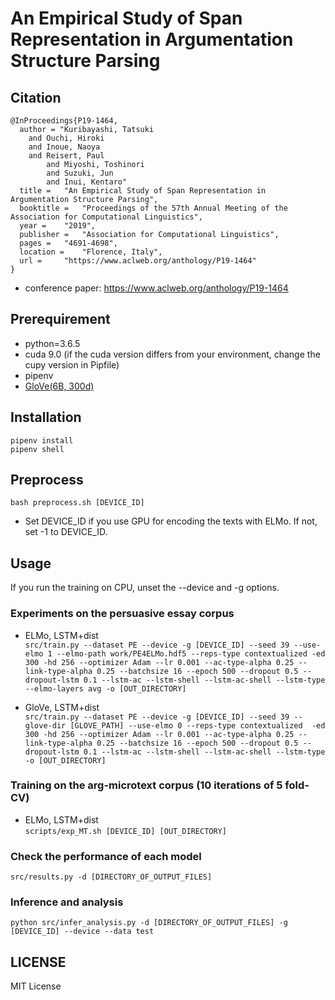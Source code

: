 # An Empirical Study of Span Representation in Argumentation Structure Parsing
## Citation
```
@InProceedings{P19-1464,
  author = "Kuribayashi, Tatsuki
	and Ouchi, Hiroki
	and Inoue, Naoya
	and Reisert, Paul
    	and Miyoshi, Toshinori
    	and Suzuki, Jun
    	and Inui, Kentaro"
  title = 	"An Empirical Study of Span Representation in Argumentation Structure Parsing",
  booktitle = 	"Proceedings of the 57th Annual Meeting of the Association for Computational Linguistics",
  year = 	"2019",
  publisher = 	"Association for Computational Linguistics",
  pages = 	"4691-4698",
  location = 	"Florence, Italy",
  url = 	"https://www.aclweb.org/anthology/P19-1464"
}
```
- conference paper: https://www.aclweb.org/anthology/P19-1464

## Prerequirement
- python=3.6.5  
- cuda 9.0 (if the cuda version differs from your environment, change the cupy version in Pipfile)  
- pipenv  
- [GloVe(6B, 300d)](http://nlp.stanford.edu/data/glove.6B.zip)
  
## Installation
`pipenv install`  
`pipenv shell`

## Preprocess
`bash preprocess.sh [DEVICE_ID]`
- Set DEVICE_ID if you use GPU for encoding the texts with ELMo. If not, set -1 to DEVICE_ID.

## Usage
If you run the training on CPU, unset the --device and -g options.  

### Experiments on the persuasive essay corpus
- ELMo, LSTM+dist  
`src/train.py --dataset PE --device -g [DEVICE_ID] --seed 39 --use-elmo 1 --elmo-path work/PE4ELMo.hdf5 --reps-type contextualized -ed 300 -hd 256 --optimizer Adam --lr 0.001 --ac-type-alpha 0.25 --link-type-alpha 0.25 --batchsize 16 --epoch 500 --dropout 0.5 --dropout-lstm 0.1 --lstm-ac --lstm-shell --lstm-ac-shell --lstm-type --elmo-layers avg -o [OUT_DIRECTORY]`  
  
- GloVe, LSTM+dist  
`src/train.py --dataset PE --device -g [DEVICE_ID] --seed 39 --glove-dir [GLOVE_PATH] --use-elmo 0 --reps-type contextualized  -ed 300 -hd 256 --optimizer Adam --lr 0.001 --ac-type-alpha 0.25 --link-type-alpha 0.25 --batchsize 16 --epoch 500 --dropout 0.5 --dropout-lstm 0.1 --lstm-ac --lstm-shell --lstm-ac-shell --lstm-type -o [OUT_DIRECTORY]`

### Training on the arg-microtext corpus (10 iterations of 5 fold-CV)
- ELMo, LSTM+dist  
`scripts/exp_MT.sh [DEVICE_ID] [OUT_DIRECTORY]`

### Check the performance of each model
`src/results.py -d [DIRECTORY_OF_OUTPUT_FILES]`

### Inference and analysis
`python src/infer_analysis.py -d [DIRECTORY_OF_OUTPUT_FILES] -g [DEVICE_ID] --device --data test`

## LICENSE
MIT License
